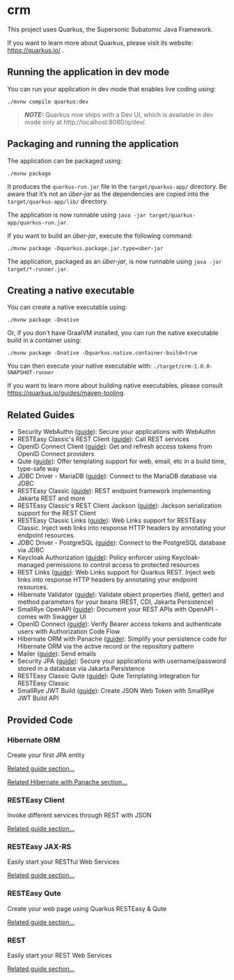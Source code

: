 # crm

This project uses Quarkus, the Supersonic Subatomic Java Framework.

If you want to learn more about Quarkus, please visit its website: https://quarkus.io/ .

## Running the application in dev mode

You can run your application in dev mode that enables live coding using:
```shell script
./mvnw compile quarkus:dev
```

> **_NOTE:_**  Quarkus now ships with a Dev UI, which is available in dev mode only at http://localhost:8080/q/dev/.

## Packaging and running the application

The application can be packaged using:
```shell script
./mvnw package
```
It produces the `quarkus-run.jar` file in the `target/quarkus-app/` directory.
Be aware that it’s not an _über-jar_ as the dependencies are copied into the `target/quarkus-app/lib/` directory.

The application is now runnable using `java -jar target/quarkus-app/quarkus-run.jar`.

If you want to build an _über-jar_, execute the following command:
```shell script
./mvnw package -Dquarkus.package.jar.type=uber-jar
```

The application, packaged as an _über-jar_, is now runnable using `java -jar target/*-runner.jar`.

## Creating a native executable

You can create a native executable using: 
```shell script
./mvnw package -Dnative
```

Or, if you don't have GraalVM installed, you can run the native executable build in a container using: 
```shell script
./mvnw package -Dnative -Dquarkus.native.container-build=true
```

You can then execute your native executable with: `./target/crm-1.0.0-SNAPSHOT-runner`

If you want to learn more about building native executables, please consult https://quarkus.io/guides/maven-tooling.

## Related Guides

- Security WebAuthn ([guide](https://quarkus.io/guides/security-webauthn)): Secure your applications with WebAuthn
- RESTEasy Classic's REST Client ([guide](https://quarkus.io/guides/resteasy-client)): Call REST services
- OpenID Connect Client ([guide](https://quarkus.io/guides/security-openid-connect-client)): Get and refresh access tokens from OpenID Connect providers
- Qute ([guide](https://quarkus.io/guides/qute)): Offer templating support for web, email, etc in a build time, type-safe way
- JDBC Driver - MariaDB ([guide](https://quarkus.io/guides/datasource)): Connect to the MariaDB database via JDBC
- RESTEasy Classic ([guide](https://quarkus.io/guides/resteasy)): REST endpoint framework implementing Jakarta REST and more
- RESTEasy Classic's REST Client Jackson ([guide](https://quarkus.io/guides/resteasy-client)): Jackson serialization support for the REST Client
- RESTEasy Classic Links ([guide](https://quarkus.io/guides/resteasy#links)): Web Links support for RESTEasy Classic. Inject web links into response HTTP headers by annotating your endpoint resources.
- JDBC Driver - PostgreSQL ([guide](https://quarkus.io/guides/datasource)): Connect to the PostgreSQL database via JDBC
- Keycloak Authorization ([guide](https://quarkus.io/guides/security-keycloak-authorization)): Policy enforcer using Keycloak-managed permissions to control access to protected resources
- REST Links ([guide](https://quarkus.io/guides/resteasy-reactive#web-links-support)): Web Links support for Quarkus REST. Inject web links into response HTTP headers by annotating your endpoint resources.
- Hibernate Validator ([guide](https://quarkus.io/guides/validation)): Validate object properties (field, getter) and method parameters for your beans (REST, CDI, Jakarta Persistence)
- SmallRye OpenAPI ([guide](https://quarkus.io/guides/openapi-swaggerui)): Document your REST APIs with OpenAPI - comes with Swagger UI
- OpenID Connect ([guide](https://quarkus.io/guides/security-openid-connect)): Verify Bearer access tokens and authenticate users with Authorization Code Flow
- Hibernate ORM with Panache ([guide](https://quarkus.io/guides/hibernate-orm-panache)): Simplify your persistence code for Hibernate ORM via the active record or the repository pattern
- Mailer ([guide](https://quarkus.io/guides/mailer)): Send emails
- Security JPA ([guide](https://quarkus.io/guides/security-getting-started)): Secure your applications with username/password stored in a database via Jakarta Persistence
- RESTEasy Classic Qute ([guide](https://quarkus.io/guides/qute)): Qute Templating integration for RESTEasy Classic
- SmallRye JWT Build ([guide](https://quarkus.io/guides/security-jwt-build)): Create JSON Web Token with SmallRye JWT Build API

## Provided Code

### Hibernate ORM

Create your first JPA entity

[Related guide section...](https://quarkus.io/guides/hibernate-orm)

[Related Hibernate with Panache section...](https://quarkus.io/guides/hibernate-orm-panache)


### RESTEasy Client

Invoke different services through REST with JSON

[Related guide section...](https://quarkus.io/guides/resteasy-client)

### RESTEasy JAX-RS

Easily start your RESTful Web Services

[Related guide section...](https://quarkus.io/guides/getting-started#the-jax-rs-resources)

### RESTEasy Qute

Create your web page using Quarkus RESTEasy & Qute

[Related guide section...](https://quarkus.io/guides/qute#type-safe-templates)

### REST

Easily start your REST Web Services

[Related guide section...](https://quarkus.io/guides/getting-started-reactive#reactive-jax-rs-resources)
